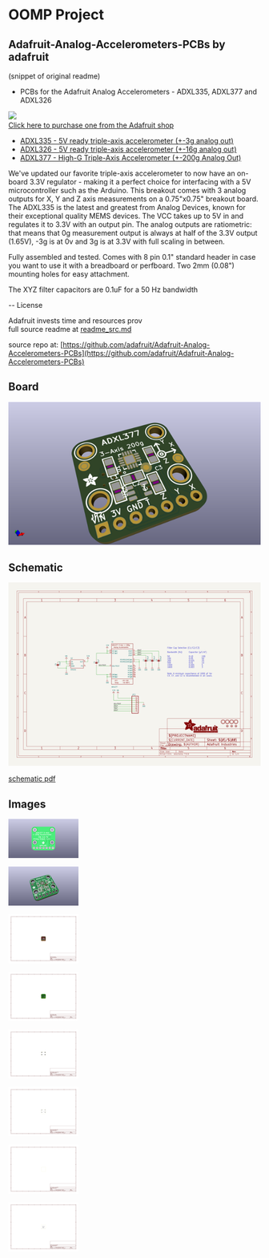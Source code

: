 # OOMP Project  
## Adafruit-Analog-Accelerometers-PCBs  by adafruit  
  
(snippet of original readme)  
  
- PCBs for the Adafruit Analog Accelerometers - ADXL335, ADXL377 and ADXL326  
  
<a href="http://www.adafruit.com/products/163"><img src="assets/image.jpg?raw=true" width="500px"><br/>Click here to purchase one from the Adafruit shop</a>  
  
* [ADXL335 - 5V ready triple-axis accelerometer (+-3g analog out)](https://www.adafruit.com/products/163)  
* [ADXL326 - 5V ready triple-axis accelerometer (+-16g analog out)](https://www.adafruit.com/product/1018)  
* [ADXL377 - High-G Triple-Axis Accelerometer (+-200g Analog Out)](https://www.adafruit.com/product/1413)  
  
We've updated our favorite triple-axis accelerometer to now have an on-board 3.3V regulator - making it a perfect choice for interfacing with a 5V microcontroller such as the Arduino. This breakout comes with 3 analog outputs for X, Y and Z axis measurements on a 0.75"x0.75" breakout board. The ADXL335 is the latest and greatest from Analog Devices, known for their exceptional quality MEMS devices. The VCC takes up to 5V in and regulates it to 3.3V with an output pin. The analog outputs are ratiometric: that means that 0g measurement output is always at half of the 3.3V output (1.65V), -3g is at 0v and 3g is at 3.3V with full scaling in between.  
  
Fully assembled and tested. Comes with 8 pin 0.1" standard header in case you want to use it with a breadboard or perfboard. Two 2mm (0.08") mounting holes for easy attachment.  
  
The XYZ filter capacitors are 0.1uF for a 50 Hz bandwidth  
  
-- License  
  
Adafruit invests time and resources prov  
  full source readme at [readme_src.md](readme_src.md)  
  
source repo at: [https://github.com/adafruit/Adafruit-Analog-Accelerometers-PCBs](https://github.com/adafruit/Adafruit-Analog-Accelerometers-PCBs)  
## Board  
  
[![working_3d.png](working_3d_600.png)](working_3d.png)  
## Schematic  
  
[![working_schematic.png](working_schematic_600.png)](working_schematic.png)  
  
[schematic pdf](working_schematic.pdf)  
## Images  
  
[![working_3D_bottom.png](working_3D_bottom_140.png)](working_3D_bottom.png)  
  
[![working_3D_top.png](working_3D_top_140.png)](working_3D_top.png)  
  
[![working_assembly_page_01.png](working_assembly_page_01_140.png)](working_assembly_page_01.png)  
  
[![working_assembly_page_02.png](working_assembly_page_02_140.png)](working_assembly_page_02.png)  
  
[![working_assembly_page_03.png](working_assembly_page_03_140.png)](working_assembly_page_03.png)  
  
[![working_assembly_page_04.png](working_assembly_page_04_140.png)](working_assembly_page_04.png)  
  
[![working_assembly_page_05.png](working_assembly_page_05_140.png)](working_assembly_page_05.png)  
  
[![working_assembly_page_06.png](working_assembly_page_06_140.png)](working_assembly_page_06.png)  

